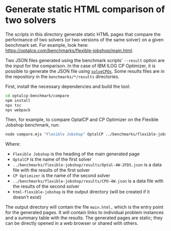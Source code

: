 # Generate static HTML comparison of two solvers

The scripts in this directory generate static HTML pages that compare the performance of two solvers (or two versions of the same solver) on a given benchmark set. For example, look here: <https://optalcp.com/benchmarks/flexible-jobshop/main.html>.

Two JSON files generated using the benchmark scripts' `--result` option are the input for the comparison.
In the case of IBM ILOG CP Optimizer, it is possible to generate the JSON file using [`solveCPOs`](../solveCPOs).
Some results files are in the repository in the `benchmarks/*/results` directories.

First, install the necessary dependencies and build the tool:

```sh
cd optalcp-benchmark/compare
npm install
npx tsc
npx webpack
```

Then, for example, to compare OptalCP and CP Optimizer on the Flexible Jobshop benchmark, run:

```sh
node compare.mjs "Flexible Jobshop" OptalCP ../benchmarks/flexible-jobshop/results/Optal-4W-2FDS.json "CP Optimizer" ../benchmarks/flexible-jobshop/results/CPO-4W.json html-flexible-jobshop
```

Where:

* `Flexible Jobshop` is the heading of the main generated page
* `OptalCP` is the name of the first solver
* `../benchmarks/flexible-jobshop/results/Optal-4W-2FDS.json` is a data file with the results of the first solver
* `CP Optimizer` is the name of the second solver
* `../benchmarks/flexible-jobshop/results/CPO-4W.json` is a data file with the results of the second solver
* `html-flexible-jobshop` is the output directory (will be created if it doesn't exist)

The output directory will contain the file `main.html,` which is the entry point for the generated pages. It will contain links to individual problem instances and a summary table with the results. The generated pages are static; they can be directly opened in a web browser or shared with others.
